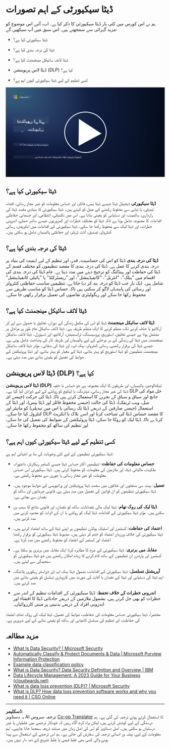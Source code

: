<!--
CO_OP_TRANSLATOR_METADATA:
{
  "original_hash": "9703868f41dcddd5a98dea9ea6fcd94d",
  "translation_date": "2025-09-03T20:42:20+00:00",
  "source_file": "7.1 Data security key concepts.md",
  "language_code": "ur"
}
-->
# ڈیٹا سیکیورٹی کے اہم تصورات

ہم نے اس کورس میں کئی بار ڈیٹا سیکیورٹی کا ذکر کیا ہے۔ اب، آئیے اس موضوع کو مزید گہرائی سے سمجھتے ہیں۔ اس سبق میں آپ سیکھیں گے:

- ڈیٹا سیکیورٹی کیا ہے؟

- ڈیٹا کی درجہ بندی کیا ہے؟

- ڈیٹا لائف سائیکل مینجمنٹ کیا ہے؟

- ڈیٹا لاس پریوینشن (DLP) کیا ہے؟

- کسی تنظیم کے لیے ڈیٹا سیکیورٹی کیوں اہم ہے؟

[![ویڈیو دیکھیں](../../translated_images/7-1_placeholder.bcb1e7fdcef8c20be3172dc8b3b11f417cad164e7481b76f8a3bca4f853e1016.ur.png)](https://learn-video.azurefd.net/vod/player?id=ace39247-1690-45fb-8f99-985abcb8e423)

## ڈیٹا سیکیورٹی کیا ہے؟

**ڈیٹا سیکیورٹی** ڈیجیٹل ڈیٹا جیسے ڈیٹا بیس، فائلز، اور حساس معلومات کو غیر مجاز رسائی، افشاء، تبدیلی، یا تباہی سے محفوظ رکھنے کے عمل کو کہتے ہیں۔ ڈیٹا سیکیورٹی کا بنیادی مقصد ڈیٹا کی رازداری، سالمیت، اور دستیابی کو یقینی بنانا ہے۔ اس میں تکنیکی، انتظامی، اور جسمانی حفاظتی اقدامات کا مجموعہ شامل ہوتا ہے تاکہ ڈیٹا کو مختلف خطرات اور کمزوریوں جیسے سائبر حملے، اندرونی خطرات، اور ڈیٹا لیک سے محفوظ رکھا جا سکے۔ ڈیٹا سیکیورٹی کے اقدامات میں انکرپشن، رسائی کنٹرولز، تصدیق، آڈٹ ٹریلز، اور حفاظتی پالیسیاں شامل ہو سکتی ہیں۔

## ڈیٹا کی درجہ بندی کیا ہے؟

**ڈیٹا کی درجہ بندی** ڈیٹا کو اس کی حساسیت، قدر، اور تنظیم کے لیے اہمیت کی بنیاد پر درجہ بندی کرنے کا عمل ہے۔ ڈیٹا کی درجہ بندی کا مقصد تنظیموں کو مختلف قسم کے ڈیٹا کی حفاظت اور ہینڈلنگ کو ترجیح دینے میں مدد دینا ہے۔ عام ڈیٹا کی درجہ بندی کی اقسام میں "پبلک"، "انٹرنل"، "کانفیڈینشل"، اور "ریسٹرکٹڈ" یا "ہائیلی کانفیڈینشل" شامل ہیں۔ ایک بار جب ڈیٹا کو درجہ بند کر دیا جاتا ہے، تنظیمیں مناسب حفاظتی کنٹرولز اور رسائی کی پابندیاں لاگو کر سکتی ہیں تاکہ حساس ڈیٹا کو مناسب طریقے سے محفوظ رکھا جا سکے اور ریگولیٹری تقاضوں کی تعمیل برقرار رکھی جا سکے۔

## ڈیٹا لائف سائیکل مینجمنٹ کیا ہے؟

**ڈیٹا لائف سائیکل مینجمنٹ** ڈیٹا کو اس کی مکمل زندگی کے دوران، تخلیق یا حصول سے لے کر آرکائیو یا حذف کرنے تک، منظم کرنے کا ایک منظم طریقہ ہے۔ ڈیٹا لائف سائیکل عام طور پر مراحل پر مشتمل ہوتا ہے جیسے تخلیق، اسٹوریج، پروسیسنگ، ٹرانسمیشن، آرکائیو، اور ڈسپوزل۔ ڈیٹا لائف سائیکل مینجمنٹ میں ڈیٹا کی زندگی کے ہر مرحلے کے لیے پالیسیاں اور طریقہ کار کی وضاحت شامل ہوتی ہے، جیسے ڈیٹا کی برقرار رکھنے، رسائی کنٹرولز، بیک اپ، اور ڈیٹا کی صفائی۔ مؤثر ڈیٹا لائف سائیکل مینجمنٹ تنظیموں کو ڈیٹا اسٹوریج کو بہتر بنانے، ڈیٹا کے معیار کو بہتر بنانے، اور ڈیٹا پروٹیکشن کے ضوابط کی تعمیل کو یقینی بنانے میں مدد دیتی ہے۔

## ڈیٹا لاس پریوینشن (DLP) کیا ہے؟

**ڈیٹا لاس پریوینشن (DLP)** ٹیکنالوجیز، پالیسیاں، اور طریقوں کا ایک مجموعہ ہے جو حساس یا خفیہ ڈیٹا کی غیر مجاز رسائی، شیئرنگ، یا لیکیج کو روکنے کے لیے ڈیزائن کیا گیا ہے۔ DLP حل مواد کی جانچ اور سیاق و سباق کے تجزیے کا استعمال کرتے ہیں تاکہ ڈیٹا کی حرکت (جیسے ای میل، ویب ٹریفک)، ڈیٹا کی حالت (جیسے محفوظ فائلز اور ڈیٹا بیس)، اور ڈیٹا کے استعمال (جیسے صارفین کے ذریعے ڈیٹا تک رسائی یا اس میں تبدیلی) کو مانیٹر اور کنٹرول کیا جا سکے۔ DLP کا مقصد حساس ڈیٹا کی شناخت کرنا اور اسے بلاک یا انکرپٹ کرنا ہے تاکہ ڈیٹا لیک کو روکا جا سکے، ڈیٹا پروٹیکشن کے ضوابط کی تعمیل کی جا سکے، اور تنظیم کی ساکھ کو محفوظ رکھا جا سکے۔

## کسی تنظیم کے لیے ڈیٹا سیکیورٹی کیوں اہم ہے؟

ڈیٹا سیکیورٹی تنظیموں کے لیے کئی وجوہات کی بنا پر انتہائی اہم ہے:

- **حساس معلومات کی حفاظت**: تنظیمیں اکثر حساس ڈیٹا جیسے کسٹمر ریکارڈز، دانشورانہ ملکیت، مالیاتی ڈیٹا، اور ملازمین کی معلومات کو محفوظ کرتی ہیں۔ ڈیٹا سیکیورٹی اس حساس معلومات کو غیر مجاز رسائی یا چوری سے محفوظ رکھتی ہے۔

- **تعمیل**: بہت سی صنعتوں اور علاقوں میں سخت ڈیٹا پروٹیکشن اور پرائیویسی کے ضوابط موجود ہیں۔ ڈیٹا سیکیورٹی تنظیموں کو ان قوانین کی تعمیل میں مدد دیتی ہے، قانونی جرمانوں اور ساکھ کو نقصان سے بچاتی ہے۔

- **ڈیٹا لیک کی روک تھام**: ڈیٹا لیک مالی نقصانات، ساکھ کو نقصان، اور قانونی نتائج کا سبب بن سکتے ہیں۔ مؤثر ڈیٹا سیکیورٹی کے اقدامات ڈیٹا لیک کو روکنے یا ان کے اثرات کو محدود کرنے میں مدد کرتے ہیں۔

- **اعتماد کی حفاظت**: کسٹمرز اور اسٹیک ہولڈرز تنظیموں پر اپنے ڈیٹا کے ساتھ اعتماد کرتے ہیں۔ ڈیٹا سیکیورٹی کی خلاف ورزیاں اعتماد کو ختم کر دیتی ہیں۔ مضبوط ڈیٹا سیکیورٹی کو برقرار رکھنا اعتماد اور کسٹمر کے اعتماد کو محفوظ رکھنے میں مدد کرتا ہے۔

- **مقابلہ میں برتری**: ڈیٹا سیکیورٹی کے عزم کا مظاہرہ کرنا ایک مقابلہ میں برتری ہو سکتا ہے۔ کسٹمرز اور پارٹنرز ان تنظیموں کے ساتھ کام کرنے کا زیادہ امکان رکھتے ہیں جو ڈیٹا سیکیورٹی کو سنجیدگی سے لیتے ہیں۔

- **آپریشنل تسلسل**: ڈیٹا سیکیورٹی کے اقدامات، بشمول ڈیٹا بیک اپ اور ڈیزاسٹر ریکوری پلاننگ، اہم ڈیٹا کی دستیابی اور ڈیٹا کے نقصان یا آفات کی صورت میں کاروباری تسلسل کو یقینی بنانے میں مدد کرتے ہیں۔

- **اندرونی خطرات کے خلاف تحفظ**: ڈیٹا سیکیورٹی کے اقدامات تنظیم کے اندر سے خطرات کو بھی حل کرتے ہیں، بشمول ملازمین کے ذریعے حادثاتی ڈیٹا کا افشاء اور اندرونی افراد کے ذریعے بدنیتی پر مبنی کارروائیاں۔

مختصراً، ڈیٹا سیکیورٹی حساس معلومات کی حفاظت، ضوابط کی تعمیل، ڈیٹا لیک کی روک تھام، اعتماد کی حفاظت، اور تنظیم کی مسلسل کامیابی اور ساکھ کو یقینی بنانے کے لیے ضروری ہے۔

## مزید مطالعہ

- [What Is Data Security? | Microsoft Security](https://www.microsoft.com/en-au/security/business/security-101/what-is-data-security?WT.mc_id=academic-96948-sayoung)
- [Automatically Classify & Protect Documents & Data | Microsoft Purview Information Protection](https://youtu.be/v8LqmzBUaOo)
- [Example data classification policy](https://www.cmu.edu/data/guidelines/data-classification.html)
- [What is Data Security? Data Security Definition and Overview | IBM](https://www.ibm.com/topics/data-security)
- [Data Lifecycle Management: A 2023 Guide for Your Business (cloudwards.net)](https://www.cloudwards.net/data-lifecycle-management/)
- [What is data loss prevention (DLP)? | Microsoft Security](https://www.microsoft.com/security/business/security-101/what-is-data-loss-prevention-dlp?WT.mc_id=academic-96948-sayoung)
- [What is DLP? How data loss prevention software works and why you need it | CSO Online](https://www.csoonline.com/article/569559/what-is-dlp-how-data-loss-prevention-software-works-and-why-you-need-it.html)

---

**ڈسکلیمر**:  
یہ دستاویز AI ترجمہ سروس [Co-op Translator](https://github.com/Azure/co-op-translator) کا استعمال کرتے ہوئے ترجمہ کی گئی ہے۔ ہم درستگی کے لیے کوشش کرتے ہیں، لیکن براہ کرم آگاہ رہیں کہ خودکار ترجمے میں غلطیاں یا غیر درستیاں ہو سکتی ہیں۔ اصل دستاویز کو اس کی اصل زبان میں مستند ذریعہ سمجھا جانا چاہیے۔ اہم معلومات کے لیے، پیشہ ور انسانی ترجمہ کی سفارش کی جاتی ہے۔ ہم اس ترجمے کے استعمال سے پیدا ہونے والی کسی بھی غلط فہمی یا غلط تشریح کے ذمہ دار نہیں ہیں۔
